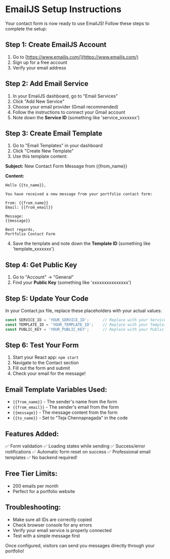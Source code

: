# EmailJS Setup Instructions

Your contact form is now ready to use EmailJS! Follow these steps to complete the setup:

## Step 1: Create EmailJS Account
1. Go to [https://www.emailjs.com/](https://www.emailjs.com/)
2. Sign up for a free account
3. Verify your email address

## Step 2: Add Email Service
1. In your EmailJS dashboard, go to "Email Services"
2. Click "Add New Service"
3. Choose your email provider (Gmail recommended)
4. Follow the instructions to connect your Gmail account
5. Note down the **Service ID** (something like 'service_xxxxxxx')

## Step 3: Create Email Template
1. Go to "Email Templates" in your dashboard
2. Click "Create New Template"
3. Use this template content:

**Subject:** New Contact Form Message from {{from_name}}

**Content:**
```
Hello {{to_name}},

You have received a new message from your portfolio contact form:

From: {{from_name}}
Email: {{from_email}}

Message:
{{message}}

Best regards,
Portfolio Contact Form
```

4. Save the template and note down the **Template ID** (something like 'template_xxxxxxx')

## Step 4: Get Public Key
1. Go to "Account" → "General"
2. Find your **Public Key** (something like 'xxxxxxxxxxxxxxx')

## Step 5: Update Your Code
In your Contact.jsx file, replace these placeholders with your actual values:

```javascript
const SERVICE_ID = 'YOUR_SERVICE_ID';      // Replace with your Service ID
const TEMPLATE_ID = 'YOUR_TEMPLATE_ID';    // Replace with your Template ID  
const PUBLIC_KEY = 'YOUR_PUBLIC_KEY';      // Replace with your Public Key
```

## Step 6: Test Your Form
1. Start your React app: `npm start`
2. Navigate to the Contact section
3. Fill out the form and submit
4. Check your email for the message!

## Email Template Variables Used:
- `{{from_name}}` - The sender's name from the form
- `{{from_email}}` - The sender's email from the form
- `{{message}}` - The message content from the form
- `{{to_name}}` - Set to "Teja Chennapragada" in the code

## Features Added:
✅ Form validation
✅ Loading states while sending
✅ Success/error notifications
✅ Automatic form reset on success
✅ Professional email templates
✅ No backend required!

## Free Tier Limits:
- 200 emails per month
- Perfect for a portfolio website

## Troubleshooting:
- Make sure all IDs are correctly copied
- Check browser console for any errors
- Verify your email service is properly connected
- Test with a simple message first

Once configured, visitors can send you messages directly through your portfolio!
